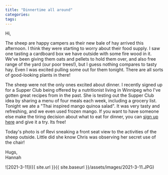 ```yaml
---
title: "Dinnertime all around"
categories:
tags:
---
```


Hi,

The sheep are happy campers as their new bale of hay arrived this afternoon. I think they were starting to worry about their food supply. I saw one tasting a cardboard box we have outside with some fire wood in it. We've been giving them oats and pellets to hold them over, and also free range of the yard (our poor trees!), but I guess nothing compares to tasty hay. Even I was excited pulling some out for them tonight. There are all sorts of good-looking plants in there!

The sheep were not the only ones excited about dinner. I recently signed up for a Supper Club being offered by a nutritionist living in Winnipeg who I've gotten great recipes from in the past. She is testing out the Supper Club idea by sharing a menu of four meals each week, including a grocery list. Tonight we ate a "Thai inspired mango quinoa salad". It was very tasty and refreshing, and we even used frozen mango. If you want to have someone else make the tiring decision about what to eat for dinner, you can [sign up here](https://smart-nutrition.ck.page/4048ca05ca) and give it a try. Its free!

Today's photo is of Revi sneaking a front seat view to the activities of the sheep outside. Little did she know Chris was observing her secret use of the chair!

Hugs,<br />
Hannah

![2021-3-11]({{ site.url }}{{ site.baseurl }}/assets/images/2021-3-11.JPG)